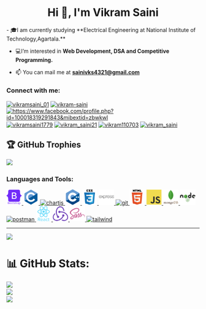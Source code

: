 <h1 align="center">Hi 👋, I'm Vikram Saini</h1>
- 🎓I am currently studying **Electrical Engineering at National Institute of Technology,Agartala.**

- 💻I’m interested in **Web Development, DSA and Competitive Programming.**

- 📫 You can mail me at **sainivks4321@gmail.com**

<h3 align="left">Connect with me:</h3>
<p align="left">
<a href="https://twitter.com/vikramsaini_01" target="blank"><img align="center" src="https://raw.githubusercontent.com/rahuldkjain/github-profile-readme-generator/master/src/images/icons/Social/twitter.svg" alt="vikramsaini_01" height="30" width="40" /></a>
<a href="https://www.linkedin.com/in/vikram-singh-702b23288" target="blank"><img align="center" src="https://raw.githubusercontent.com/rahuldkjain/github-profile-readme-generator/master/src/images/icons/Social/linked-in-alt.svg" alt="vikram-saini" height="30" width="40" /></a>
<a href="https://www.facebook.com/profile.php?id=100018319291843" target="blank"><img align="center" src="https://raw.githubusercontent.com/rahuldkjain/github-profile-readme-generator/master/src/images/icons/Social/facebook.svg" alt="https://www.facebook.com/profile.php?id=100018319291843&mibextid=zbwkwl" height="30" width="40" /></a>
<a href="https://instagram.com/vikramsaini1779" target="blank"><img align="center" src="https://raw.githubusercontent.com/rahuldkjain/github-profile-readme-generator/master/src/images/icons/Social/instagram.svg" alt="vikramsaini1779" height="30" width="40" /></a>
<a href="https://www.codechef.com/users/vikram_saini21" target="blank"><img align="center" src="https://cdn.jsdelivr.net/npm/simple-icons@3.1.0/icons/codechef.svg" alt="vikram_saini21" height="30" width="40" /></a>
<a href="https://codeforces.com/profile/vikram110703" target="blank"><img align="center" src="https://raw.githubusercontent.com/rahuldkjain/github-profile-readme-generator/master/src/images/icons/Social/codeforces.svg" alt="vikram110703" height="30" width="40" /></a>
<a href="https://www.leetcode.com/vikram_saini" target="blank"><img align="center" src="https://raw.githubusercontent.com/rahuldkjain/github-profile-readme-generator/master/src/images/icons/Social/leet-code.svg" alt="vikram_saini" height="30" width="40" /></a>
</p>

## 🏆 GitHub Trophies
![](https://github-profile-trophy.vercel.app/?username=vikram110703&theme=monokai&no-frame=true&no-bg=false&margin-w=4)

<h3 align="left">Languages and Tools:</h3>
<p align="left"> <a href="https://getbootstrap.com" target="_blank" rel="noreferrer"> <img src="https://raw.githubusercontent.com/devicons/devicon/master/icons/bootstrap/bootstrap-plain-wordmark.svg" alt="bootstrap" width="40" height="40"/> </a> <a href="https://www.cprogramming.com/" target="_blank" rel="noreferrer"> <img src="https://raw.githubusercontent.com/devicons/devicon/master/icons/c/c-original.svg" alt="c" width="40" height="40"/> </a> <a href="https://www.chartjs.org" target="_blank" rel="noreferrer"> <img src="https://www.chartjs.org/media/logo-title.svg" alt="chartjs" width="40" height="40"/> </a> <a href="https://www.w3schools.com/cpp/" target="_blank" rel="noreferrer"> <img src="https://raw.githubusercontent.com/devicons/devicon/master/icons/cplusplus/cplusplus-original.svg" alt="cplusplus" width="40" height="40"/> </a> <a href="https://www.w3schools.com/css/" target="_blank" rel="noreferrer"> <img src="https://raw.githubusercontent.com/devicons/devicon/master/icons/css3/css3-original-wordmark.svg" alt="css3" width="40" height="40"/> </a> <a href="https://expressjs.com" target="_blank" rel="noreferrer"> <img src="https://raw.githubusercontent.com/devicons/devicon/master/icons/express/express-original-wordmark.svg" alt="express" width="40" height="40"/> </a> <a href="https://git-scm.com/" target="_blank" rel="noreferrer"> <img src="https://www.vectorlogo.zone/logos/git-scm/git-scm-icon.svg" alt="git" width="40" height="40"/> </a> <a href="https://www.w3.org/html/" target="_blank" rel="noreferrer"> <img src="https://raw.githubusercontent.com/devicons/devicon/master/icons/html5/html5-original-wordmark.svg" alt="html5" width="40" height="40"/> </a> <a href="https://developer.mozilla.org/en-US/docs/Web/JavaScript" target="_blank" rel="noreferrer"> <img src="https://raw.githubusercontent.com/devicons/devicon/master/icons/javascript/javascript-original.svg" alt="javascript" width="40" height="40"/> </a> <a href="https://www.mongodb.com/" target="_blank" rel="noreferrer"> <img src="https://raw.githubusercontent.com/devicons/devicon/master/icons/mongodb/mongodb-original-wordmark.svg" alt="mongodb" width="40" height="40"/> </a> <a href="https://nodejs.org" target="_blank" rel="noreferrer"> <img src="https://raw.githubusercontent.com/devicons/devicon/master/icons/nodejs/nodejs-original-wordmark.svg" alt="nodejs" width="40" height="40"/> </a> <a href="https://postman.com" target="_blank" rel="noreferrer"> <img src="https://www.vectorlogo.zone/logos/getpostman/getpostman-icon.svg" alt="postman" width="40" height="40"/> </a> <a href="https://reactjs.org/" target="_blank" rel="noreferrer"> <img src="https://raw.githubusercontent.com/devicons/devicon/master/icons/react/react-original-wordmark.svg" alt="react" width="40" height="40"/> </a> <a href="https://redux.js.org" target="_blank" rel="noreferrer"> <img src="https://raw.githubusercontent.com/devicons/devicon/master/icons/redux/redux-original.svg" alt="redux" width="40" height="40"/> </a> <a href="https://sass-lang.com" target="_blank" rel="noreferrer"> <img src="https://raw.githubusercontent.com/devicons/devicon/master/icons/sass/sass-original.svg" alt="sass" width="40" height="40"/> </a> <a href="https://tailwindcss.com/" target="_blank" rel="noreferrer"> <img src="https://www.vectorlogo.zone/logos/tailwindcss/tailwindcss-icon.svg" alt="tailwind" width="40" height="40"/> </a> </p>

---
[![](https://visitcount.itsvg.in/api?id=vikram110703&icon=6&color=11)](https://visitcount.itsvg.in)

# 📊 GitHub Stats:
![](https://github-readme-stats.vercel.app/api?username=vikram110703&theme=great-gatsby&hide_border=false&include_all_commits=false&count_private=false)<br/>
![](https://github-readme-streak-stats.herokuapp.com/?user=vikram110703&theme=great-gatsby&hide_border=false)<br/>
![](https://github-readme-stats.vercel.app/api/top-langs/?username=vikram110703&theme=great-gatsby&hide_border=false&include_all_commits=false&count_private=false&layout=compact)




